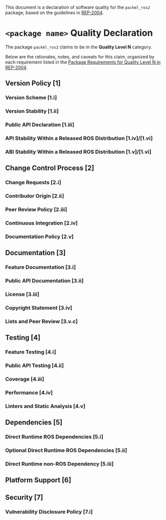 This document is a declaration of software quality for the `packml_ros2` package, based on the guidelines in [REP-2004](https://www.ros.org/reps/rep-2004.html).

# `<package name>` Quality Declaration

The package `packml_ros2` claims to be in the **Quality Level N** category.

Below are the rationales, notes, and caveats for this claim, organized by each requirement listed in the [Package Requirements for Quality Level N in REP-2004](https://www.ros.org/reps/rep-2004.html).

## Version Policy [1]

### Version Scheme [1.i]

### Version Stability [1.ii]

### Public API Declaration [1.iii]

### API Stability Within a Released ROS Distribution [1.iv]/[1.vi]

### ABI Stability Within a Released ROS Distribution [1.v]/[1.vi]

## Change Control Process [2]

### Change Requests [2.i]

### Contributor Origin [2.ii]

### Peer Review Policy [2.iii]

### Continuous Integration [2.iv]

### Documentation Policy [2.v]

## Documentation [3]

### Feature Documentation [3.i]

### Public API Documentation [3.ii]

### License [3.iii]

### Copyright Statement [3.iv]

### Lists and Peer Review [3.v.c]

## Testing [4]

### Feature Testing [4.i]

### Public API Testing [4.ii]

### Coverage [4.iii]

### Performance [4.iv]

### Linters and Static Analysis [4.v]

## Dependencies [5]

### Direct Runtime ROS Dependencies [5.i]

### Optional Direct Runtime ROS Dependencies [5.ii]

### Direct Runtime non-ROS Dependency [5.iii]

## Platform Support [6]

## Security [7]

### Vulnerability Disclosure Policy [7.i]
